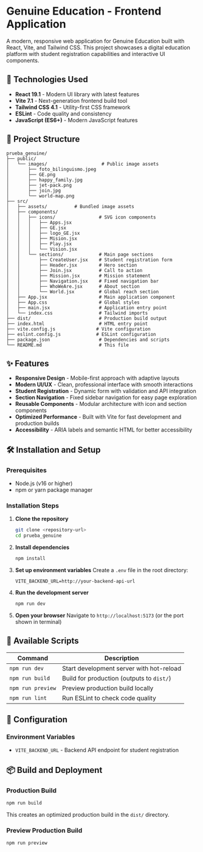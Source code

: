 # Genuine Education - Frontend Application

A modern, responsive web application for Genuine Education built with React, Vite, and Tailwind CSS. This project showcases a digital education platform with student registration capabilities and interactive UI components.

## 🚀 Technologies Used

- **React 19.1** - Modern UI library with latest features
- **Vite 7.1** - Next-generation frontend build tool
- **Tailwind CSS 4.1** - Utility-first CSS framework
- **ESLint** - Code quality and consistency
- **JavaScript (ES6+)** - Modern JavaScript features

## 📁 Project Structure

```
prueba_genuine/
├── public/
│   └── images/                    # Public image assets
│       ├── foto_bilinguismo.jpeg
│       ├── GE.png
│       ├── happy_family.jpg
│       ├── jet-pack.png
│       ├── join.jpg
│       └── world-map.png
├── src/
│   ├── assets/          # Bundled image assets
│   ├── components/
│   │   ├── icons/                # SVG icon components
│   │   │   ├── Apps.jsx
│   │   │   ├── GE.jsx
│   │   │   ├── logo_GE.jsx
│   │   │   ├── Mision.jsx
│   │   │   ├── Play.jsx
│   │   │   └── Vision.jsx
│   │   └── sections/             # Main page sections
│   │       ├── CreateUser.jsx    # Student registration form
│   │       ├── Header.jsx        # Hero section
│   │       ├── Join.jsx          # Call to action
│   │       ├── Mission.jsx       # Mission statement
│   │       ├── Navigation.jsx    # Fixed navigation bar
│   │       ├── WhoWeAre.jsx      # About section
│   │       └── World.jsx         # Global reach section
│   ├── App.jsx                   # Main application component
│   ├── App.css                   # Global styles
│   ├── main.jsx                  # Application entry point
│   └── index.css                 # Tailwind imports
├── dist/                         # Production build output
├── index.html                    # HTML entry point
├── vite.config.js               # Vite configuration
├── eslint.config.js             # ESLint configuration
├── package.json                  # Dependencies and scripts
└── README.md                     # This file
```

## ✨ Features

- **Responsive Design** - Mobile-first approach with adaptive layouts
- **Modern UI/UX** - Clean, professional interface with smooth interactions
- **Student Registration** - Dynamic form with validation and API integration
- **Section Navigation** - Fixed sidebar navigation for easy page exploration
- **Reusable Components** - Modular architecture with icon and section components
- **Optimized Performance** - Built with Vite for fast development and production builds
- **Accessibility** - ARIA labels and semantic HTML for better accessibility

## 🛠️ Installation and Setup

### Prerequisites

- Node.js (v16 or higher)
- npm or yarn package manager

### Installation Steps

1. **Clone the repository**

   ```bash
   git clone <repository-url>
   cd prueba_genuine
   ```

2. **Install dependencies**

   ```bash
   npm install
   ```

3. **Set up environment variables**
   Create a `.env` file in the root directory:

   ```env
   VITE_BACKEND_URL=http://your-backend-api-url
   ```

4. **Run the development server**

   ```bash
   npm run dev
   ```

5. **Open your browser**
   Navigate to `http://localhost:5173` (or the port shown in terminal)

## 📜 Available Scripts

| Command           | Description                               |
| ----------------- | ----------------------------------------- |
| `npm run dev`     | Start development server with hot-reload  |
| `npm run build`   | Build for production (outputs to `dist/`) |
| `npm run preview` | Preview production build locally          |
| `npm run lint`    | Run ESLint to check code quality          |

## 🔧 Configuration

### Environment Variables

- `VITE_BACKEND_URL` - Backend API endpoint for student registration

## 📦 Build and Deployment

### Production Build

```bash
npm run build
```

This creates an optimized production build in the `dist/` directory.

### Preview Production Build

```bash
npm run preview
```
